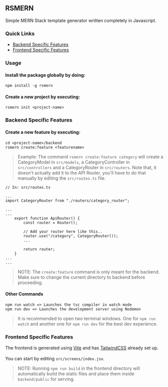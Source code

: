 
## RSMERN
Simple MERN Stack template generator written completely in Javascript.

### Quick Links
- [Backend Specific Features](#backend)
- [Frontend Specific Features](#frontend)

### Usage
#### Install the package globally by doing:
```
npm install -g rsmern
```

#### Create a new project by executing:
```
rsmern init <project-name>
```

### <a id="backend"></a>Backend Specific Features
#### Create a new feature by executing:
```
cd <project-name>/backend
rsmern create:feature <featurename>
```
> Example: The command `rsmern create:feature category` will create a CategoryModel in `src/models`, a CategoryController in `src/controllers` and a CategoryRouter in `src/routers`. Note that, it doesn't actually add it to the API Router, you'll have to do that manually by editing the `src/routes.ts` file.

```
// In: src/routes.ts

...
import CategoryRouter from "./routers/category_router";

...
...
    export function ApiRouter() {
        const router = Router();
        
        // Add your router here like this..
        router.use("/category", CategoryRouter());
        ...

        return router;
    }
...
...
```

> NOTE: The `create:feature` command is only meant for the backend. Make sure to change the current directory to backend before proceeding.

#### Other Commands
```
npm run watch => Launches the tsc compiler in watch mode
npm run dev => Launches the development server using Nodemon
```

> It is recommended to open two terminal windows. One for `npm run watch` and another one for `npm run dev` for the best dev experience.

### <a id="frontend"></a>Frontend Specific Features
The frontend is generated using [Vite](https://github.com/vitejs/vite) and has [TailwindCSS](https://tailwindcss.com/) already set up.
\
\
You can start by editing `src/screens/index.jsx`.

> NOTE: Running `npm run build` in the frontend directory will automatically build the static files and place them inside `backend/public` for serving.
